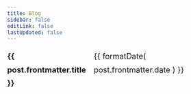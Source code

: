 ```yaml
---
title: Blog
sidebar: false
editLink: false
lastUpdated: false
---
```


<script setup>
import { withBase } from "vitepress";
import { data as posts } from '/data/posts.data'
import formatDate from '/.vitepress/theme/utils/formatDate';
import getSorted from '/.vitepress/theme/utils/getSorted';

const filteredPosts = posts.filter(post => !post.frontmatter.hidden);
const sortedPosts = getSorted(filteredPosts);
</script>

<ul>
    <li v-for="post of sortedPosts">
        <strong><a :href="withBase(post.url)">{{ post.frontmatter.title }}</a></strong><br/>
        <span>{{ formatDate( post.frontmatter.date ) }}</span>
    </li>
</ul>

<style scoped>
ul {
    list-style-type: none;
    padding-left: 0;
    font-size: 1.125rem;
    line-height: 1.75;
}

li {
    display: flex;
    justify-content: space-between;
}

li span {
    font-family: var(--vp-font-family-mono);
    font-size: var(--vp-code-font-size);
}
</style>
